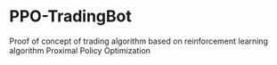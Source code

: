 # PPO-TradingBot
Proof of concept of trading algorithm based on reinforcement learning algorithm Proximal Policy Optimization
